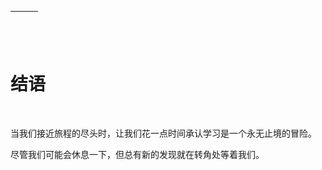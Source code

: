 | ![图片](img/chapter_title_corner_decoration_left.png) |  | ![图片](img/chapter_title_corner_decoration_right.png) |
| --- | --- | --- |

![图片](img/chapter_title_above.png)

# 结语

![图片](img/chapter_title_below.png)

当我们接近旅程的尽头时，让我们花一点时间承认学习是一个永无止境的冒险。

尽管我们可能会休息一下，但总有新的发现就在转角处等着我们。
